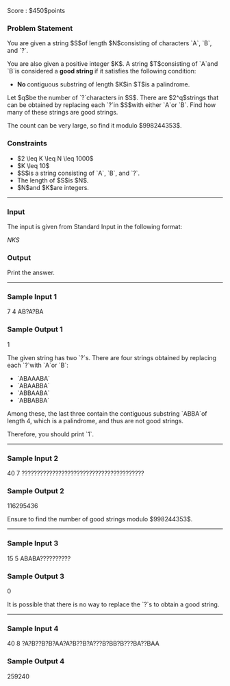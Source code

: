 
<div>

<span>

<span>

<p>
Score : $450$points
</p>

<div>

<section>

### **Problem Statement**

<p>
You are given a string $S$of length $N$consisting of characters `A`, `B`, and `?`.
</p>

<p>
You are also given a positive integer $K$.
A string $T$consisting of `A`and `B`is considered a 
<strong>
good string
</strong>
if it satisfies the following condition:
</p>

<ul>

<li>

<strong>
No
</strong>
contiguous substring of length $K$in $T$is a palindrome.
</li>

</ul>

<p>
Let $q$be the number of `?`characters in $S$.
There are $2^q$strings that can be obtained by replacing each `?`in $S$with either `A`or `B`. Find how many of these strings are good strings.
</p>

<p>
The count can be very large, so find it modulo $998244353$.
</p>

</section>

</div>

<div>

<section>

### **Constraints**

<ul>

<li>
$2 \leq K \leq N \leq 1000$
</li>

<li>
$K \leq 10$
</li>

<li>
$S$is a string consisting of `A`, `B`, and `?`.
</li>

<li>
The length of $S$is $N$.
</li>

<li>
$N$and $K$are integers.
</li>

</ul>

</section>

</div>

---

<div>

<div>

<section>

### **Input**

<p>
The input is given from Standard Input in the following format:
</p>

<div>

$N$$K$$S$
</div>

</section>

</div>

<div>

<section>

### **Output**

<p>
Print the answer.
</p>

</section>

</div>

</div>

---

<div>

<section>

### **Sample Input 1**

<div>

7 4
AB?A?BA

</div>

</section>

</div>

<div>

<section>

### **Sample Output 1**

<div>

1

</div>

<p>
The given string has two `?`s.
There are four strings obtained by replacing each `?`with `A`or `B`:
</p>

<ul>

<li>
`ABAAABA`
</li>

<li>
`ABAABBA`
</li>

<li>
`ABBAABA`
</li>

<li>
`ABBABBA`
</li>

</ul>

<p>
Among these, the last three contain the contiguous substring `ABBA`of length 4, which is a palindrome, and thus are not good strings.
</p>

<p>
Therefore, you should print `1`.
</p>

</section>

</div>

---

<div>

<section>

### **Sample Input 2**

<div>

40 7
????????????????????????????????????????

</div>

</section>

</div>

<div>

<section>

### **Sample Output 2**

<div>

116295436

</div>

<p>
Ensure to find the number of good strings modulo $998244353$.
</p>

</section>

</div>

---

<div>

<section>

### **Sample Input 3**

<div>

15 5
ABABA??????????

</div>

</section>

</div>

<div>

<section>

### **Sample Output 3**

<div>

0

</div>

<p>
It is possible that there is no way to replace the `?`s to obtain a good string.
</p>

</section>

</div>

---

<div>

<section>

### **Sample Input 4**

<div>

40 8
?A?B??B?B?AA?A?B??B?A???B?BB?B???BA??BAA

</div>

</section>

</div>

<div>

<section>

### **Sample Output 4**

<div>

259240

</div>

</section>

</div>

</span>

</span>

</div>
